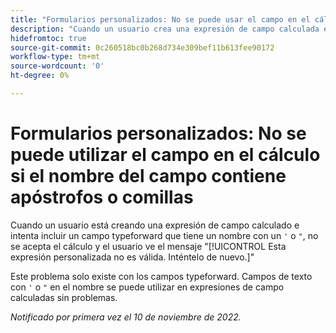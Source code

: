 ```yaml
---
title: "Formularios personalizados: No se puede usar el campo en el cálculo si el nombre del campo contiene comillas o un apóstrofo"
description: "Cuando un usuario crea una expresión de campo calculada e intenta incluir un campo typeforward que tiene un nombre con un apóstrofo o comillas, el cálculo no se acepta y el usuario ve el mensaje Esto es una expresión personalizada no válida, inténtelo de nuevo."
hidefromtoc: true
source-git-commit: 0c260518bc0b268d734e309bef11b613fee90172
workflow-type: tm+mt
source-wordcount: '0'
ht-degree: 0%

---
```



# Formularios personalizados: No se puede utilizar el campo en el cálculo si el nombre del campo contiene apóstrofos o comillas

Cuando un usuario está creando una expresión de campo calculado e intenta incluir un campo typeforward que tiene un nombre con un `'` o `"`, no se acepta el cálculo y el usuario ve el mensaje &quot;[!UICONTROL Esta expresión personalizada no es válida. Inténtelo de nuevo.]&quot;

Este problema solo existe con los campos typeforward. Campos de texto con `'` o `"` en el nombre se puede utilizar en expresiones de campo calculadas sin problemas.

_Notificado por primera vez el 10 de noviembre de 2022._

